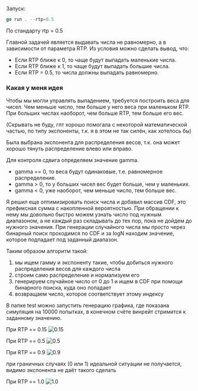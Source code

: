 Запуск:
```go
go run . --rtp=0.5
````

По стандарту rtp = 0.5

Главной задачей является выдавать числа не равномерно, а в зависимости от параметра RTP.
Из условия можно сделать вывод, что:
- Если RTP ближе к 0, то чаще будут выпадать маленькие числа.
- Если RTP ближе к 1, то чаще будут выпадать большие числа.
- Если RTP = 0.5, то числа должны выпадать равномерно.

### Какая у меня идея
Чтобы мы могли управлять выпадением, требуется построить веса для чисел. Чем меньше число, тем больше у него веса при маленьком RTP. При больших числах наоборот, чем больше RTP, тем больше его вес.

(Скрывать не буду, гпт хорошо помогала с некоторой математической частью, по типу экспоненты, т.к. я в этом не так силён, как хотелось бы)

Была выбрана экспонента для распределения весов, т.к. она может хорошо тянуть распределение влево или вправо.

Для контроля сдвига определяем значение gamma.
- gamma == 0, то веса будут одинаковые, т.е. равномерное распределение.
- gamma > 0, то у больших чисел вес будет больше, чем у маленьких.
- gamma < 0, уже наоборот, чем меньше число, тем больше вес.

Я решил еще оптимизировать поиск числа и добавил массив CDF, это префиксная сумма с накопленной вероятностью. При обращении к нему мы довольно быстро можем узнать число под нужным диапазоном, а не каждый раз складывать до тех пор, пока не дойдем до нужного значения. При генерации случайного числа мы просто через бинарный поиск проходимся по CDF и за logN находим значение, которое подпадает под заданный диапазон.

Таким образом алгоритм такой:
1. мы ищем гамму и экспоненту такие, чтобы добиться нужного распределения весов для каждого числа
2. строим само распределение и нормализуем его
3. генерируем случайное число от 0 до 1 и ищем в CDF при помощи бинарного поиска, куда оно попадает
4. возвращаем число, которое соответствует этому индексу

В папке test можно запустить генерацию графика, где показана симуляция на 10000 попытках, в конечном счёте винрейт стримится к заданному значению.

При RTP == 0.15
![0.15](https://github.com/Sayanli/generator/blob/main/test/convergence_0.150000.png)

При RTP == 0.5
![0.5](https://github.com/Sayanli/generator/blob/main/test/convergence_0.500000.png)

При RTP == 0.9
![0.9](https://github.com/Sayanli/generator/blob/main/test/convergence_0.900000.png)

при граничных случаях (0 или 1) идеальной ситуации не получается, видимо экспонента не даёт такого сделать

При RTP == 1.0
![1.0](https://github.com/Sayanli/generator/blob/main/test/convergence_1.000000.png)

